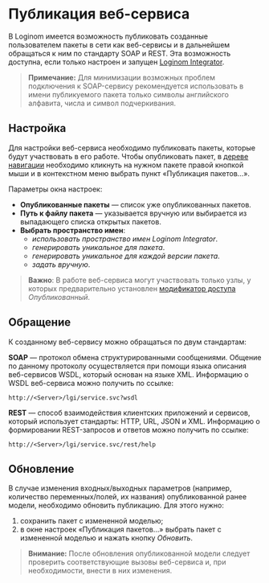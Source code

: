 # Публикация веб-сервиса

В Loginom имеется возможность публиковать созданные пользователем пакеты в сети как веб-сервисы и в дальнейшем обращаться к ним по стандарту SOAP и REST. Эта возможность доступна, если только настроен и запущен [Loginom Integrator](https://loginom.ru/platform/pricing#component-integrator).

> **Примечание:** Для минимизации возможных проблем подключения к SOAP-сервису рекомендуется использовать в имени публикуемого пакета только символы английского алфавита, числа и символ подчеркивания.

## Настройка

Для настройки веб-сервиса необходимо публиковать пакеты, которые будут участвовать в его работе.
Чтобы опубликовать пакет, в [дереве навигации](../../interface/main-menu.md#navigatsiya) необходимо кликнуть на нужном пакете правой кнопкой мыши и в контекстном меню выбрать пункт «Публикация пакетов…».

Параметры окна настроек:

* **Опубликованные пакеты** — список уже опубликованных пакетов.
* **Путь к файлу пакета** — указывается вручную или выбирается из выпадающего списка открытых пакетов.
* **Выбрать пространство имен**:
  * *использовать пространство имен Loginom Integrator*.
  * *генерировать уникальное для пакета*.
  * *генерировать уникальное для каждой версии пакета*.
  * *задать вручную*.

> **Важно**: В работе веб-сервиса могут участвовать только узлы, у которых предварительно установлен [модификатор доступа](../../scenario/access-modifier.md) *Опубликованный*.

## Обращение

К созданному веб-сервису можно обращаться по двум стандартам:

**SOAP** — протокол обмена структурированными сообщениями. Общение по данному протоколу осуществляется при помощи языка описания веб-сервисов WSDL, который основан на языке XML. Информацию о WSDL веб-сервиса можно получить по ссылке:

`http://<Server>/lgi/service.svc?wsdl`

**REST** — способ взаимодействия клиентских приложений и сервисов, который использует стандарты: HTTP, URL, JSON и XML. Информацию о формировании REST-запросов и ответов можно получить по ссылке:

`http://<Server>/lgi/service.svc/rest/help`

## Обновление

В случае изменения входных/выходных параметров (например, количество переменных/полей, их названия) опубликованной ранее модели, необходимо обновить публикацию. Для этого нужно:

1. сохранить пакет с измененной моделью;
2. в окне настроек «Публикация пакетов…» выбрать пакет с измененной моделью и нажать кнопку *Обновить*.

> **Внимание:** После обновления опубликованной модели следует проверить соответствующие вызовы веб-сервиса и, при необходимости, внести в них изменения.
